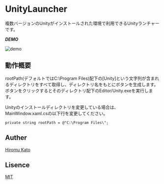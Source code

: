 ﻿# UnityLauncher

複数バージョンのUnityがインストールされた環境で利用できるUnityランチャーです。



***DEMO***  

![demo](https://raw.githubusercontent.com/HiromuKato/UnityLauncher/media/UnityLauncher.gif)



## 動作概要  

rootPath(デフォルトではC:\Program Files)配下の[Unity]という文字列が含まれるディレクトリをすべて取得し、ディレクトリ名をもとにボタンを生成します。ボタンをクリックするとそのディレクトリ配下のEditor/Unity.exeを実行します。

Unityのインストールディレクトリを変更している場合は、MainWindow.xaml.csの以下行を変更してください。

```private string rootPath = @"C:\Program Files\";```


## Auther
[Hiromu Kato](https://github.com/HiromuKato)

## Lisence
[MIT](https://github.com/HiromuKato/UnityLauncher/blob/master/LICENSE)